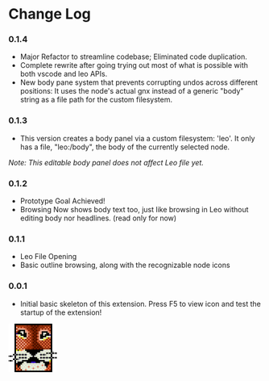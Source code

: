 # Change Log

### 0.1.4

- Major Refactor to streamline codebase; Eliminated code duplication.
- Complete rewrite after going trying out most of what is possible with both vscode and leo APIs.
- New body pane system that prevents corrupting undos across different positions: It uses the node's actual gnx instead of a generic "body" string as a file path for the custom filesystem.

### 0.1.3

- This version creates a body panel via a custom filesystem: 'leo'. It only has a file, "leo:/body", the body of the currently selected node.

_Note: This editable body panel does not affect Leo file yet._

### 0.1.2

- Prototype Goal Achieved!
- Browsing Now shows body text too, just like browsing in Leo without editing body nor headlines. (read only for now)

### 0.1.1

- Leo File Opening
- Basic outline browsing, along with the recognizable node icons

### 0.0.1

- Initial basic skeleton of this extension. Press F5 to view icon and test the startup of the extension!

![LeoEditor](resources/leoapp96px.png)
